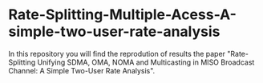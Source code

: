 # Rate-Splitting-Multiple-Acess-A-simple-two-user-rate-analysis
In this repository you will find  the reprodution of results the paper "Rate-Splitting Unifying SDMA, OMA, NOMA and Multicasting in MISO Broadcast Channel: A Simple Two-User Rate Analysis".
